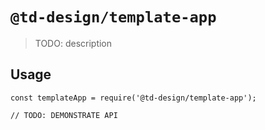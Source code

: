 # `@td-design/template-app`

> TODO: description

## Usage

```
const templateApp = require('@td-design/template-app');

// TODO: DEMONSTRATE API
```
